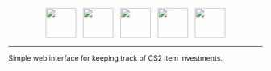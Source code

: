 <p align="center">
  <img src="https://cdn.jsdelivr.net/gh/devicons/devicon@latest/icons/nodejs/nodejs-original.svg" width="60" height="60" style="margin-right: 10px;" />
  <img src="https://cdn.jsdelivr.net/gh/devicons/devicon@latest/icons/express/express-original.svg" width="60" height="60" style="margin-right: 10px;" />
  <img src="https://cdn.jsdelivr.net/gh/devicons/devicon@latest/icons/mysql/mysql-original-wordmark.svg" width="60" height="60" style="margin-right: 10px;" />
  <img src="https://cdn.jsdelivr.net/gh/devicons/devicon@latest/icons/sequelize/sequelize-original-wordmark.svg" width="60" height="60" style="margin-right: 10px;" />
  <img src="https://cdn.jsdelivr.net/gh/devicons/devicon@latest/icons/bootstrap/bootstrap-original-wordmark.svg" width="60" height="60" />
</p>

---

Simple web interface for keeping track of CS2 item investments.
